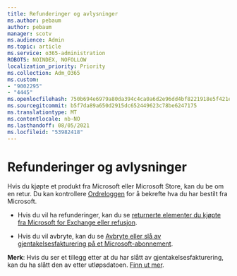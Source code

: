 ```yaml
---
title: Refunderinger og avlysninger
ms.author: pebaum
author: pebaum
manager: scotv
ms.audience: Admin
ms.topic: article
ms.service: o365-administration
ROBOTS: NOINDEX, NOFOLLOW
localization_priority: Priority
ms.collection: Adm_O365
ms.custom:
- "9002295"
- "4445"
ms.openlocfilehash: 750b694e6979a80da394c4ca0a6d2e96dd4bf8221918e5f421ea01b0b588157e
ms.sourcegitcommit: b5f7da89a650d2915dc652449623c78be6247175
ms.translationtype: MT
ms.contentlocale: nb-NO
ms.lasthandoff: 08/05/2021
ms.locfileid: "53982418"
---
```

# <a name="refunds-and-cancellations"></a>Refunderinger og avlysninger

Hvis du kjøpte et produkt fra Microsoft eller Microsoft Store, kan du be om en retur. Du kan kontrollere [Ordreloggen](https://account.microsoft.com/billing/orders/) for å bekrefte hva du har bestilt fra Microsoft. 

- Hvis du vil ha refunderinger, kan du se [returnerte elementer du kjøpte fra Microsoft for Exchange eller refusjon](https://support.microsoft.com/help/10558).

- Hvis du vil avbryte, kan du se [Avbryte eller slå av gjentakelsesfakturering på et Microsoft-abonnement](https://support.microsoft.com/help/4027815).

**Merk**: Hvis du ser et tillegg etter at du har slått av gjentakelsesfakturering, kan du ha slått den av etter utløpsdatoen. [Finn ut mer](https://support.microsoft.com/help/10640). 